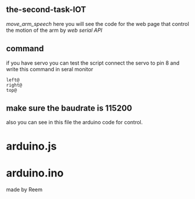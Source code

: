 ## the-second-task-IOT
*move_arm_speech*
here you will see the code for the web page that control the motion of the arm by *web serial API*


## command
if you have servo you can test the script connect the servo to pin 8 and write this command in seral monitor

```
left@
right@
top@
```
make sure the baudrate is 115200
-----
also you can see in this file the arduino code for control. 

# arduino.js


# arduino.ino


made by Reem 
